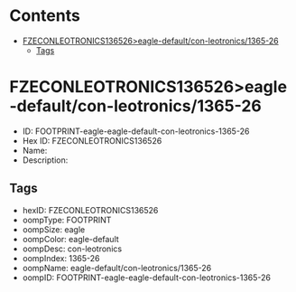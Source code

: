 



Contents
========

* [FZECONLEOTRONICS136526>eagle-default/con-leotronics/1365-26](#fzeconleotronics136526eagle-defaultcon-leotronics1365-26)
	* [Tags](#tags)

# FZECONLEOTRONICS136526>eagle-default/con-leotronics/1365-26

- ID: FOOTPRINT-eagle-eagle-default-con-leotronics-1365-26
- Hex ID: FZECONLEOTRONICS136526
- Name: 
- Description: 

## Tags

- hexID: FZECONLEOTRONICS136526
- oompType: FOOTPRINT
- oompSize: eagle
- oompColor: eagle-default
- oompDesc: con-leotronics
- oompIndex: 1365-26
- oompName: eagle-default/con-leotronics/1365-26
- oompID: FOOTPRINT-eagle-eagle-default-con-leotronics-1365-26

